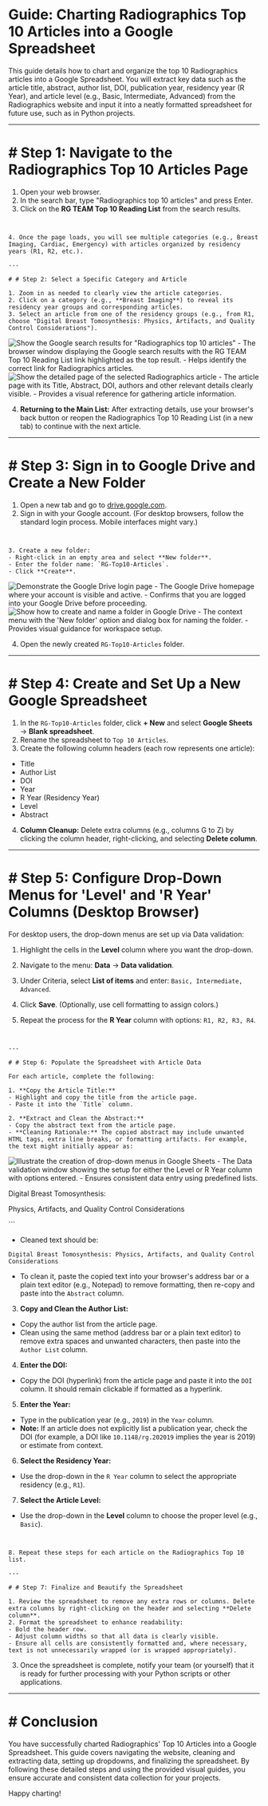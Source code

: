 # Guide: Charting Radiographics Top 10 Articles into a Google Spreadsheet

This guide details how to chart and organize the top 10 Radiographics articles into a Google Spreadsheet. You will extract key data such as the article title, abstract, author list, DOI, publication year, residency year (R Year), and article level (e.g., Basic, Intermediate, Advanced) from the Radiographics website and input it into a neatly formatted spreadsheet for future use, such as in Python projects.

---

# # Step 1: Navigate to the Radiographics Top 10 Articles Page

1. Open your web browser.
2. In the search bar, type "Radiographics top 10 articles" and press Enter.
3. Click on the **RG TEAM Top 10 Reading List** from the search results.

```


4. Once the page loads, you will see multiple categories (e.g., Breast Imaging, Cardiac, Emergency) with articles organized by residency years (R1, R2, etc.).

---

# # Step 2: Select a Specific Category and Article

1. Zoom in as needed to clearly view the article categories.
2. Click on a category (e.g., **Breast Imaging**) to reveal its residency year groups and corresponding articles.
3. Select an article from one of the residency groups (e.g., from R1, choose "Digital Breast Tomosynthesis: Physics, Artifacts, and Quality Control Considerations").

```

![Show the Google search results for "Radiographics top 10 articles" - The browser window displaying the Google search results with the RG TEAM Top 10 Reading List link highlighted as the top result. - Helps identify the correct link for Radiographics articles.](screenshots/screenshot_search_results_1741098893.png)
![Show the detailed page of the selected Radiographics article - The article page with its Title, Abstract, DOI, authors and other relevant details clearly visible. - Provides a visual reference for gathering article information.](screenshots/screenshot_article_page_1741098905.png)

4. **Returning to the Main List:** After extracting details, use your browser's back button or reopen the Radiographics Top 10 Reading List (in a new tab) to continue with the next article.

---

# # Step 3: Sign in to Google Drive and Create a New Folder

1. Open a new tab and go to [drive.google.com](https://drive.google.com/).
2. Sign in with your Google account. (For desktop browsers, follow the standard login process. Mobile interfaces might vary.)

```


3. Create a new folder:
- Right-click in an empty area and select **New folder**.
- Enter the folder name: `RG-Top10-Articles`.
- Click **Create**.

```

![Demonstrate the Google Drive login page - The Google Drive homepage where your account is visible and active. - Confirms that you are logged into your Google Drive before proceeding.](screenshots/screenshot_google_drive_1741098916.png)
![Show how to create and name a folder in Google Drive - The context menu with the 'New folder' option and dialog box for naming the folder. - Provides visual guidance for workspace setup.](screenshots/screenshot_new_folder_1741098926.png)

4. Open the newly created `RG-Top10-Articles` folder.

---

# # Step 4: Create and Set Up a New Google Spreadsheet

1. In the `RG-Top10-Articles` folder, click **+ New** and select **Google Sheets** → **Blank spreadsheet**.
2. Rename the spreadsheet to `Top 10 Articles`.
3. Create the following column headers (each row represents one article):
- Title
- Author List
- DOI
- Year
- R Year (Residency Year)
- Level
- Abstract
4. **Column Cleanup:** Delete extra columns (e.g., columns G to Z) by clicking the column header, right-clicking, and selecting **Delete column**.

---

# # Step 5: Configure Drop-Down Menus for 'Level' and 'R Year' Columns (Desktop Browser)

For desktop users, the drop-down menus are set up via Data validation:

1. Highlight the cells in the **Level** column where you want the drop-down.
2. Navigate to the menu: **Data** → **Data validation**.
3. Under Criteria, select **List of items** and enter: `Basic, Intermediate, Advanced`.
4. Click **Save**. (Optionally, use cell formatting to assign colors.)

5. Repeat the process for the **R Year** column with options: `R1, R2, R3, R4`.

```


---

# # Step 6: Populate the Spreadsheet with Article Data

For each article, complete the following:

1. **Copy the Article Title:**
- Highlight and copy the title from the article page.
- Paste it into the `Title` column.

2. **Extract and Clean the Abstract:**
- Copy the abstract text from the article page.
- **Cleaning Rationale:** The copied abstract may include unwanted HTML tags, extra line breaks, or formatting artifacts. For example, the text might initially appear as:

```

![Illustrate the creation of drop-down menus in Google Sheets - The Data validation window showing the setup for either the Level or R Year column with options entered. - Ensures consistent data entry using predefined lists.](screenshots/screenshot_dropdown_setup_1741098950.png)
<p>Digital Breast Tomosynthesis:</p>
<p>Physics, Artifacts, and Quality Control Considerations</p>
```

- Cleaned text should be:

```
Digital Breast Tomosynthesis: Physics, Artifacts, and Quality Control Considerations
```

- To clean it, paste the copied text into your browser's address bar or a plain text editor (e.g., Notepad) to remove formatting, then re-copy and paste into the `Abstract` column.

3. **Copy and Clean the Author List:**
- Copy the author list from the article page.
- Clean using the same method (address bar or a plain text editor) to remove extra spaces and unwanted characters, then paste into the `Author List` column.

4. **Enter the DOI:**
- Copy the DOI (hyperlink) from the article page and paste it into the `DOI` column. It should remain clickable if formatted as a hyperlink.

5. **Enter the Year:**
- Type in the publication year (e.g., `2019`) in the `Year` column. 
- **Note:** If an article does not explicitly list a publication year, check the DOI (for example, a DOI like `10.1148/rg.202019` implies the year is 2019) or estimate from context.

6. **Select the Residency Year:**
- Use the drop-down in the `R Year` column to select the appropriate residency (e.g., `R1`).

7. **Select the Article Level:**
- Use the drop-down in the **Level** column to choose the proper level (e.g., `Basic`).

```


8. Repeat these steps for each article on the Radiographics Top 10 list.

---

# # Step 7: Finalize and Beautify the Spreadsheet

1. Review the spreadsheet to remove any extra rows or columns. Delete extra columns by right-clicking on the header and selecting **Delete column**.
2. Format the spreadsheet to enhance readability:
- Bold the header row.
- Adjust column widths so that all data is clearly visible.
- Ensure all cells are consistently formatted and, where necessary, text is not unnecessarily wrapped (or is wrapped appropriately).

```


3. Once the spreadsheet is complete, notify your team (or yourself) that it is ready for further processing with your Python scripts or other applications.

---

# # Conclusion

You have successfully charted Radiographics' Top 10 Articles into a Google Spreadsheet. This guide covers navigating the website, cleaning and extracting data, setting up dropdowns, and finalizing the spreadsheet. By following these detailed steps and using the provided visual guides, you ensure accurate and consistent data collection for your projects.

Happy charting!
